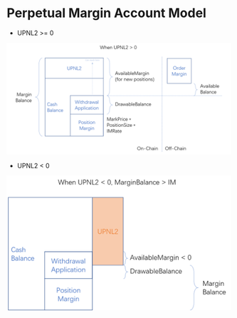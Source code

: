 # Perpetual Margin Account Model

* UPNL2 >= 0

![margin-account](asset/margin-account-model-1.png)

* UPNL2 < 0

![margin-account](asset/margin-account-model-2.png)
